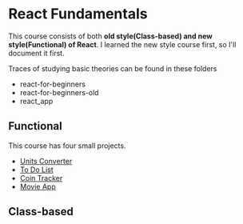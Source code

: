 # React Fundamentals

This course consists of both **old style(Class-based) and new style(Functional) of React**. I learned the new style course first, so I'll document it first.  

Traces of studying basic theories can be found in these folders
* react-for-beginners
* react-for-beginners-old
* react_app


## Functional

This course has four small projects.
* [Units Converter](https://github.com/hwahyeon/reactjs/tree/main/UnitsConverter)
* [To Do List](https://github.com/hwahyeon/reactjs_small)
* [Coin Tracker](https://github.com/hwahyeon/reactjs_small)
* [Movie App](https://github.com/hwahyeon/reactjs_movieapp)


## Class-based
